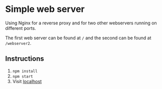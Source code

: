 # Simple web server

Using Nginx for a reverse proxy and for two other webservers running on different ports.

The first web server can be found at `/` and the second can be found at `/webserver2`.

## Instructions

1. `npm install`
2. `npm start`
3. Visit [localhost](http://localhost:8080/api/reviews)